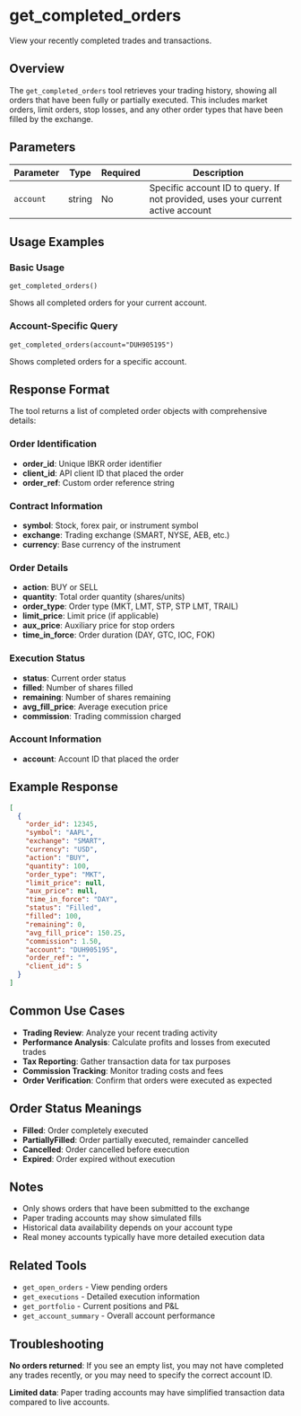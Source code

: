 # get_completed_orders

View your recently completed trades and transactions.

## Overview

The `get_completed_orders` tool retrieves your trading history, showing all orders that have been fully or partially executed. This includes market orders, limit orders, stop losses, and any other order types that have been filled by the exchange.

## Parameters

| Parameter | Type | Required | Description |
|-----------|------|----------|-------------|
| `account` | string | No | Specific account ID to query. If not provided, uses your current active account |

## Usage Examples

### Basic Usage
```
get_completed_orders()
```
Shows all completed orders for your current account.

### Account-Specific Query
```
get_completed_orders(account="DUH905195")
```
Shows completed orders for a specific account.

## Response Format

The tool returns a list of completed order objects with comprehensive details:

### Order Identification
- **order_id**: Unique IBKR order identifier
- **client_id**: API client ID that placed the order
- **order_ref**: Custom order reference string

### Contract Information
- **symbol**: Stock, forex pair, or instrument symbol
- **exchange**: Trading exchange (SMART, NYSE, AEB, etc.)
- **currency**: Base currency of the instrument

### Order Details
- **action**: BUY or SELL
- **quantity**: Total order quantity (shares/units)
- **order_type**: Order type (MKT, LMT, STP, STP LMT, TRAIL)
- **limit_price**: Limit price (if applicable)
- **aux_price**: Auxiliary price for stop orders
- **time_in_force**: Order duration (DAY, GTC, IOC, FOK)

### Execution Status
- **status**: Current order status
- **filled**: Number of shares filled
- **remaining**: Number of shares remaining
- **avg_fill_price**: Average execution price
- **commission**: Trading commission charged

### Account Information
- **account**: Account ID that placed the order

## Example Response

```json
[
  {
    "order_id": 12345,
    "symbol": "AAPL",
    "exchange": "SMART",
    "currency": "USD",
    "action": "BUY",
    "quantity": 100,
    "order_type": "MKT",
    "limit_price": null,
    "aux_price": null,
    "time_in_force": "DAY",
    "status": "Filled",
    "filled": 100,
    "remaining": 0,
    "avg_fill_price": 150.25,
    "commission": 1.50,
    "account": "DUH905195",
    "order_ref": "",
    "client_id": 5
  }
]
```

## Common Use Cases

- **Trading Review**: Analyze your recent trading activity
- **Performance Analysis**: Calculate profits and losses from executed trades
- **Tax Reporting**: Gather transaction data for tax purposes
- **Commission Tracking**: Monitor trading costs and fees
- **Order Verification**: Confirm that orders were executed as expected

## Order Status Meanings

- **Filled**: Order completely executed
- **PartiallyFilled**: Order partially executed, remainder cancelled
- **Cancelled**: Order cancelled before execution
- **Expired**: Order expired without execution

## Notes

- Only shows orders that have been submitted to the exchange
- Paper trading accounts may show simulated fills
- Historical data availability depends on your account type
- Real money accounts typically have more detailed execution data

## Related Tools

- `get_open_orders` - View pending orders
- `get_executions` - Detailed execution information
- `get_portfolio` - Current positions and P&L
- `get_account_summary` - Overall account performance

## Troubleshooting

**No orders returned**: If you see an empty list, you may not have completed any trades recently, or you may need to specify the correct account ID.

**Limited data**: Paper trading accounts may have simplified transaction data compared to live accounts.
